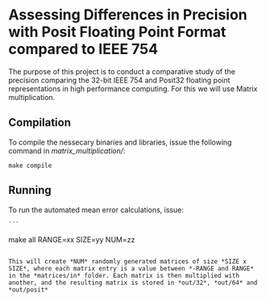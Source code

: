 # Assessing Differences in Precision with Posit Floating Point Format compared to IEEE 754

The purpose of this project is to conduct a comparative study of the precision comparing the 32-bit IEEE 754 and Posit32 floating point representations in high performance computing. For this we will use Matrix multiplication.

## Compilation

To compile the nessecary binaries and libraries, issue the following command in *matrix_multiplication/*:

```
make compile
```

## Running

To run the automated mean error calculations, issue:

    ```
make all RANGE=xx SIZE=yy NUM=zz
```

This will create *NUM* randomly generated matrices of size *SIZE x SIZE*, where each matrix entry is a value between *-RANGE and RANGE* in the *matrices/in* folder. Each matrix is then multiplied with another, and the resulting matrix is stored in *out/32*, *out/64* and *out/posit*

